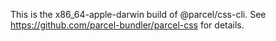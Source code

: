 This is the x86_64-apple-darwin build of @parcel/css-cli. See https://github.com/parcel-bundler/parcel-css for details.